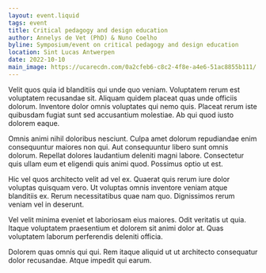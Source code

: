 ```yaml
---
layout: event.liquid
tags: event
title: Critical pedagogy and design education
author: Annelys de Vet (PhD) & Nuno Coelho
byline: Symposium/event on critical pedagogy and design education
location: Sint Lucas Antwerpen
date: 2022-10-10
main_image: https://ucarecdn.com/0a2cfeb6-c8c2-4f8e-a4e6-51ac8855b111/
---
```


Velit quos quia id blanditiis qui unde quo veniam. Voluptatem rerum est voluptatem recusandae sit. Aliquam quidem placeat quas unde officiis dolorum. Inventore dolor omnis voluptates qui nemo quis. Placeat rerum iste quibusdam fugiat sunt sed accusantium molestiae. Ab qui quod iusto dolorem eaque.

Omnis animi nihil doloribus nesciunt. Culpa amet dolorum repudiandae enim consequuntur maiores non qui. Aut consequuntur libero sunt omnis dolorum. Repellat dolores laudantium deleniti magni labore. Consectetur quis ullam eum et eligendi quis animi quod. Possimus optio ut est.

Hic vel quos architecto velit ad vel ex. Quaerat quis rerum iure dolor voluptas quisquam vero. Ut voluptas omnis inventore veniam atque blanditiis ex. Rerum necessitatibus quae nam quo. Dignissimos rerum veniam vel in deserunt.

Vel velit minima eveniet et laboriosam eius maiores. Odit veritatis ut quia. Itaque voluptatem praesentium et dolorem sit animi dolor at. Quas voluptatem laborum perferendis deleniti officia.

Dolorem quas omnis qui qui. Rem itaque aliquid ut ut architecto consequatur dolor recusandae. Atque impedit qui earum.
